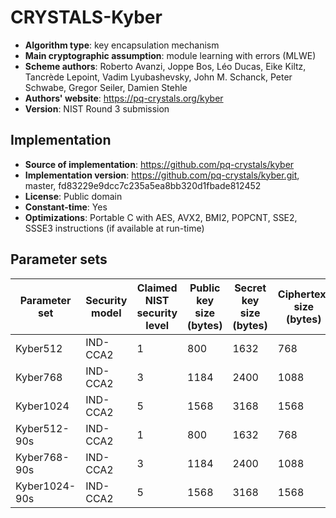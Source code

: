# CRYSTALS-Kyber

- **Algorithm type**: key encapsulation mechanism
- **Main cryptographic assumption**: module learning with errors (MLWE)
- **Scheme authors**: Roberto Avanzi, Joppe Bos, Léo Ducas, Eike Kiltz, Tancrède Lepoint, Vadim Lyubashevsky, John M. Schanck, Peter Schwabe, Gregor Seiler, Damien Stehle
- **Authors' website**: https://pq-crystals.org/kyber
- **Version**: NIST Round 3 submission

## Implementation

- **Source of implementation**: https://github.com/pq-crystals/kyber
- **Implementation version**: https://github.com/pq-crystals/kyber.git, master, fd83229e9dcc7c235a5ea8bb320d1fbade812452
- **License**: Public domain
- **Constant-time**: Yes
- **Optimizations**: Portable C with AES, AVX2, BMI2, POPCNT, SSE2, SSSE3 instructions (if available at run-time)

## Parameter sets

| Parameter set | Security model | Claimed NIST security level | Public key size (bytes) | Secret key size (bytes) | Ciphertext size (bytes) | Shared secret size (bytes) |
| ------------- | -------------- | --------------------------- | ----------------------- | ----------------------- | ----------------------- | -------------------------- |
| Kyber512      | IND-CCA2       | 1                           | 800                     | 1632                    | 768                     | 32                         |
| Kyber768      | IND-CCA2       | 3                           | 1184                    | 2400                    | 1088                    | 32                         |
| Kyber1024     | IND-CCA2       | 5                           | 1568                    | 3168                    | 1568                    | 32                         |
| Kyber512-90s  | IND-CCA2       | 1                           | 800                     | 1632                    | 768                     | 32                         |
| Kyber768-90s  | IND-CCA2       | 3                           | 1184                    | 2400                    | 1088                    | 32                         |
| Kyber1024-90s | IND-CCA2       | 5                           | 1568                    | 3168                    | 1568                    | 32                         |
